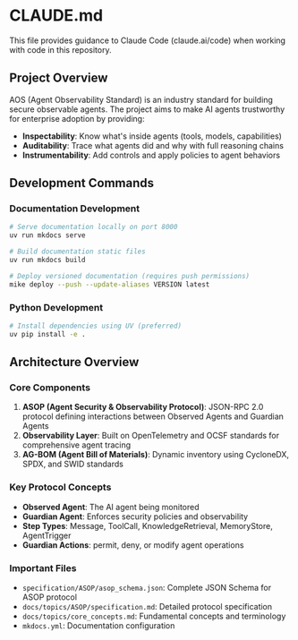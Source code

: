 # CLAUDE.md

This file provides guidance to Claude Code (claude.ai/code) when working with code in this repository.

## Project Overview

AOS (Agent Observability Standard) is an industry standard for building secure observable agents. The project aims to make AI agents trustworthy for enterprise adoption by providing:
- **Inspectability**: Know what's inside agents (tools, models, capabilities)
- **Auditability**: Trace what agents did and why with full reasoning chains
- **Instrumentability**: Add controls and apply policies to agent behaviors

## Development Commands

### Documentation Development
```bash
# Serve documentation locally on port 8000
uv run mkdocs serve

# Build documentation static files
uv run mkdocs build

# Deploy versioned documentation (requires push permissions)
mike deploy --push --update-aliases VERSION latest
```

### Python Development
```bash
# Install dependencies using UV (preferred)
uv pip install -e .
```

## Architecture Overview

### Core Components
1. **ASOP (Agent Security & Observability Protocol)**: JSON-RPC 2.0 protocol defining interactions between Observed Agents and Guardian Agents
2. **Observability Layer**: Built on OpenTelemetry and OCSF standards for comprehensive agent tracing
3. **AG-BOM (Agent Bill of Materials)**: Dynamic inventory using CycloneDX, SPDX, and SWID standards

### Key Protocol Concepts
- **Observed Agent**: The AI agent being monitored
- **Guardian Agent**: Enforces security policies and observability
- **Step Types**: Message, ToolCall, KnowledgeRetrieval, MemoryStore, AgentTrigger
- **Guardian Actions**: permit, deny, or modify agent operations

### Important Files
- `specification/ASOP/asop_schema.json`: Complete JSON Schema for ASOP protocol
- `docs/topics/ASOP/specification.md`: Detailed protocol specification
- `docs/topics/core_concepts.md`: Fundamental concepts and terminology
- `mkdocs.yml`: Documentation configuration